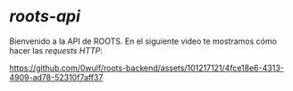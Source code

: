 # *roots-api*
Bienvenido a la API de ROOTS. En el siguiente video te mostramos cómo hacer las *requests HTTP*:

https://github.com/0wulf/roots-backend/assets/101217121/4fce18e6-4313-4909-ad78-52310f7aff37
